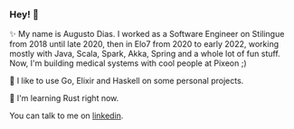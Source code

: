 ### Hey! :rocket:

✨ My name is Augusto Dias. I worked as a Software Engineer on Stilingue from 2018 until late 2020, then in Elo7 from 2020 to early 2022, working mostly with Java, Scala, Spark, Akka, Spring and a whole lot of fun stuff. Now, I'm building medical systems with cool people at Pixeon ;)

🔭 I like to use Go, Elixir and Haskell on some personal projects. 

🌱 I'm learning Rust right now.

You can talk to me on [linkedin](https://linkedin.com/in/dias-augusto).
